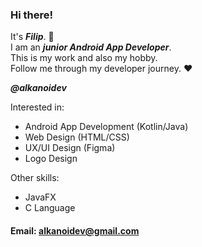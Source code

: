 ### Hi there!

It's ***Filip***. :wave:  
I am an ***junior Android App Developer***.  
This is my work and also my hobby.  
Follow me through my developer journey. :heart:  

***@alkanoidev***

Interested in:  
  - Android App Development (Kotlin/Java)  
  - Web Design (HTML/CSS)  
  - UX/UI Design (Figma)  
  - Logo Design  
  
 Other skills:  
  - JavaFX  
  - C Language  

#### Email: alkanoidev@gmail.com
